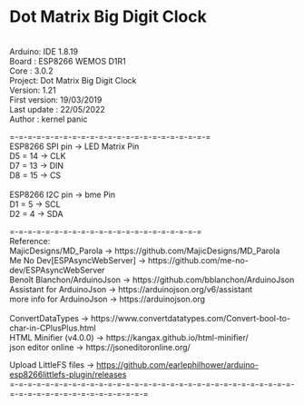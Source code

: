 # Dot Matrix Big Digit Clock 
<br/>
Arduino: IDE 1.8.19  <br/>
Board  : ESP8266 WEMOS D1R1 <br/>
Core   : 3.0.2 <br/>
Project: Dot Matrix Big Digit Clock <br/>
Version: 1.21 <br/>
First version: 19/03/2019  <br/>
Last update  : 22/05/2022  <br/>
Author       : kernel panic <br/>
<p> </p>
  =-=-=-=-=-=-=-=-=-=-=-=-=-=-=-=-=-=-=-=-=-=-=<br/>
 ESP8266 SPI pin ->  LED Matrix Pin  <br/>
D5  = 14 ->  CLK  <br/>
D7  = 13 ->  DIN  <br/>
D8  = 15 ->  CS  <br/>
<br/>
ESP8266 I2C pin ->  bme Pin  <br/>
D1  =  5  ->  SCL <br/>
D2  =  4  ->  SDA <br/>
<p> </p>
  =-=-=-=-=-=-=-=-=-=-=-=-=-=-=-=-=-=-=-=-=-=<br/>
  Reference: <br/>
  MajicDesigns/MD_Parola        -> https://github.com/MajicDesigns/MD_Parola <br/>
  Me No Dev[ESPAsyncWebServer]  -> https://github.com/me-no-dev/ESPAsyncWebServer  <br/>
  Benoît Blanchon/ArduinoJson   -> https://github.com/bblanchon/ArduinoJson <br/>
  Assistant for ArduinoJson     -> https://arduinojson.org/v6/assistant  <br/>
  more info for ArduinoJson     -> https://arduinojson.org <br/>
<br/>
  ConvertDataTypes              -> https://www.convertdatatypes.com/Convert-bool-to-char-in-CPlusPlus.html <br/>
  HTML Minifier (v4.0.0)        -> https://kangax.github.io/html-minifier/ <br/>
  json editor online            -> https://jsoneditoronline.org/ <br/>

  Upload LittleFS files         -> https://github.com/earlephilhower/arduino-esp8266littlefs-plugin/releases <br/>
  =-=-=-=-=-=-=-=-=-=-=-=-=-=-=-=-=-=-=-=-=-=-=-=-=-=-=-=-=-=-=-=-=-=-=-=-=-=-=-=-=-=-=-=-=-=-=-= <br/>
